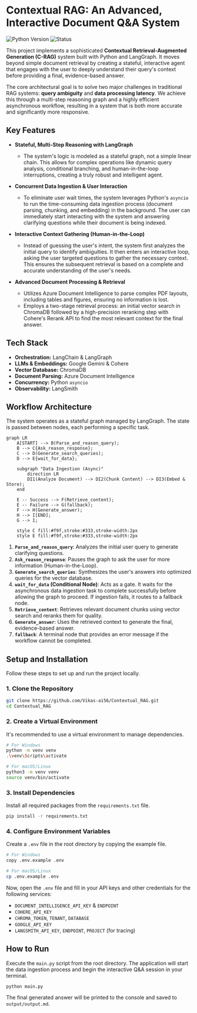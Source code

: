 # Contextual RAG: An Advanced, Interactive Document Q&A System

<!-- Optional: Add some badges for a professional look -->
![Python Version](https://img.shields.io/badge/python-3.11-blue.svg)
![Status](https://img.shields.io/badge/status-active-brightgreen.svg)

This project implements a sophisticated **Contextual Retrieval-Augmented Generation (C-RAG)** system built with Python and LangGraph. It moves beyond simple document retrieval by creating a stateful, interactive agent that engages with the user to deeply understand their query's context before providing a final, evidence-based answer.

The core architectural goal is to solve two major challenges in traditional RAG systems: **query ambiguity** and **data processing latency**. We achieve this through a multi-step reasoning graph and a highly efficient asynchronous workflow, resulting in a system that is both more accurate and significantly more responsive.

## Key Features

*   **Stateful, Multi-Step Reasoning with LangGraph**
    *   The system's logic is modeled as a stateful graph, not a simple linear chain. This allows for complex operations like dynamic query analysis, conditional branching, and human-in-the-loop interruptions, creating a truly robust and intelligent agent.

*   **Concurrent Data Ingestion & User Interaction**
    *   To eliminate user wait times, the system leverages Python's `asyncio` to run the time-consuming data ingestion process (document parsing, chunking, and embedding) in the background. The user can immediately start interacting with the system and answering clarifying questions while their document is being indexed.

*   **Interactive Context Gathering (Human-in-the-Loop)**
    *   Instead of guessing the user's intent, the system first analyzes the initial query to identify ambiguities. It then enters an interactive loop, asking the user targeted questions to gather the necessary context. This ensures the subsequent retrieval is based on a complete and accurate understanding of the user's needs.

*   **Advanced Document Processing & Retrieval**
    *   Utilizes Azure Document Intelligence to parse complex PDF layouts, including tables and figures, ensuring no information is lost.
    *   Employs a two-stage retrieval process: an initial vector search in ChromaDB followed by a high-precision reranking step with Cohere's Rerank API to find the most relevant context for the final answer.

## Tech Stack

*   **Orchestration:** LangChain & LangGraph
*   **LLMs & Embeddings:** Google Gemini & Cohere
*   **Vector Database:** ChromaDB
*   **Document Parsing:** Azure Document Intelligence
*   **Concurrency:** Python `asyncio`
*   **Observability:** LangSmith

## Workflow Architecture

The system operates as a stateful graph managed by LangGraph. The state is passed between nodes, each performing a specific task.

```mermaid
graph LR
    A[START] --> B(Parse_and_reason_query);
    B --> C{Ask_reason_response};
    C --> D(Generate_search_queries);
    D --> E{wait_for_data};

    subgraph "Data Ingestion (Async)"
        direction LR
        DI1(Analyze Document) --> DI2(Chunk Content) --> DI3(Embed & Store);
    end

    E -- Success --> F(Retrieve_content);
    E -- Failure --> G(fallback);
    F --> H(Generate_answer);
    H --> I[END];
    G --> I;

    style C fill:#f9f,stroke:#333,stroke-width:2px
    style E fill:#f9f,stroke:#333,stroke-width:2px
```

1.  **`Parse_and_reason_query`**: Analyzes the initial user query to generate clarifying questions.
2.  **`Ask_reason_response`**: Pauses the graph to ask the user for more information (Human-in-the-Loop).
3.  **`Generate_search_queries`**: Synthesizes the user's answers into optimized queries for the vector database.
4.  **`wait_for_data` (Conditional Node)**: Acts as a gate. It waits for the asynchronous data ingestion task to complete successfully before allowing the graph to proceed. If ingestion fails, it routes to a fallback node.
5.  **`Retrieve_content`**: Retrieves relevant document chunks using vector search and reranks them for quality.
6.  **`Generate_answer`**: Uses the retrieved context to generate the final, evidence-based answer.
7.  **`fallback`**: A terminal node that provides an error message if the workflow cannot be completed.

## Setup and Installation

Follow these steps to set up and run the project locally.

### 1. Clone the Repository

```bash
git clone https://github.com/Vikas-ai56/Contextual_RAG.git
cd Contextual_RAG
```

### 2. Create a Virtual Environment

It's recommended to use a virtual environment to manage dependencies.

```bash
# For Windows
python -m venv venv
.\venv\Scripts\activate

# For macOS/Linux
python3 -m venv venv
source venv/bin/activate
```

### 3. Install Dependencies

Install all required packages from the `requirements.txt` file.

```bash
pip install -r requirements.txt
```

### 4. Configure Environment Variables

Create a `.env` file in the root directory by copying the example file.

```bash
# For Windows
copy .env.example .env

# For macOS/Linux
cp .env.example .env
```

Now, open the `.env` file and fill in your API keys and other credentials for the following services:
*   `DOCUMENT_INTELLIGENCE_API_KEY` & `ENDPOINT`
*   `COHERE_API_KEY`
*   `CHROMA_TOKEN`, `TENANT`, `DATABASE`
*   `GOOGLE_API_KEY`
*   `LANGSMITH_API_KEY`, `ENDPOINT`, `PROJECT` (for tracing)

## How to Run

Execute the `main.py` script from the root directory. The application will start the data ingestion process and begin the interactive Q&A session in your terminal.

```bash
python main.py
```

The final generated answer will be printed to the console and saved to `output/output.md`.
